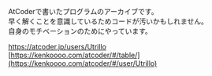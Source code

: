 AtCoderで書いたプログラムのアーカイブです。   
早く解くことを意識しているためコードが汚いかもしれません。  
自身のモチベーションのためにやっています。


https://atcoder.jp/users/Utrillo  
[https://kenkoooo.com/atcoder/#/table/](https://kenkoooo.com/atcoder/#/user/Utrillo)
